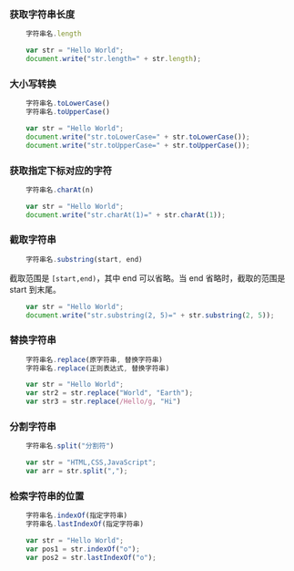 
### 获取字符串长度

```js
    字符串名.length
```

```js
    var str = "Hello World";
    document.write("str.length=" + str.length);
```

### 大小写转换

```js
    字符串名.toLowerCase()
    字符串名.toUpperCase()
```

```js
    var str = "Hello World";
    document.write("str.toLowerCase=" + str.toLowerCase());
    document.write("str.toUpperCase=" + str.toUpperCase());
```

### 获取指定下标对应的字符

```js
    字符串名.charAt(n)
```

```js
    var str = "Hello World";
    document.write("str.charAt(1)=" + str.charAt(1));
```

### 截取字符串

```js
    字符串名.substring(start, end)
```
截取范围是 `[start,end)`，其中 end 可以省略。当 end 省略时，截取的范围是 start 到末尾。

```js
    var str = "Hello World";
    document.write("str.substring(2, 5)=" + str.substring(2, 5));
```

### 替换字符串

```js
    字符串名.replace(原字符串, 替换字符串)
    字符串名.replace(正则表达式, 替换字符串)
```

```js
    var str = "Hello World";
    var str2 = str.replace("World", "Earth");
    var str3 = str.replace(/Hello/g, "Hi")
```

### 分割字符串

```js
    字符串名.split("分割符")
```

```js
    var str = "HTML,CSS,JavaScript";
    var arr = str.split(",");
```

### 检索字符串的位置

```js
    字符串名.indexOf(指定字符串)
    字符串名.lastIndexOf(指定字符串)
```

```js
    var str = "Hello World";
    var pos1 = str.indexOf("o");
    var pos2 = str.lastIndexOf("o");
```
